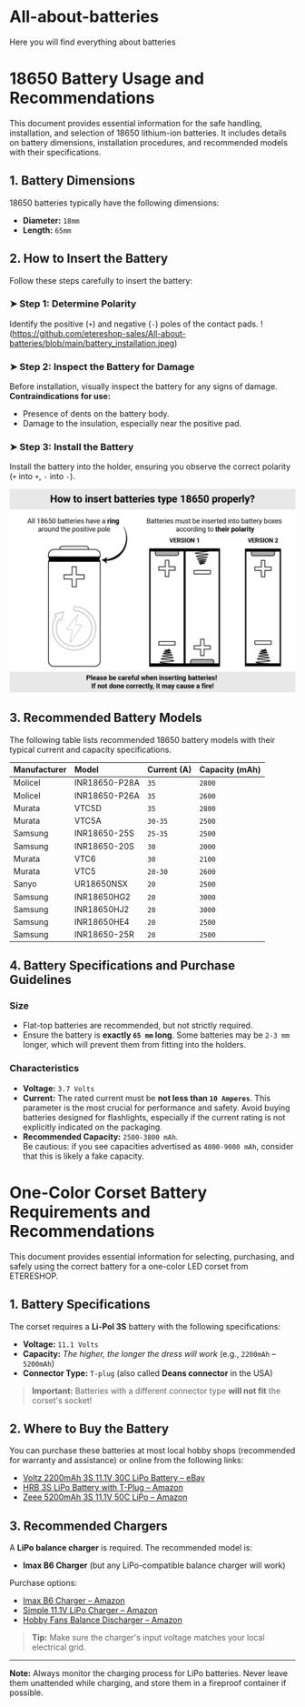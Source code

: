 # All-about-batteries
Here you will find everything about batteries

# 18650 Battery Usage and Recommendations

This document provides essential information for the safe handling, installation, and selection of 18650 lithium-ion batteries. It includes details on battery dimensions, installation procedures, and recommended models with their specifications.

## 1. Battery Dimensions

18650 batteries typically have the following dimensions:
* **Diameter:** `18mm`
* **Length:** `65mm`

## 2. How to Insert the Battery

Follow these steps carefully to insert the battery:

### ➤ Step 1: Determine Polarity
Identify the positive (`+`) and negative (`-`) poles of the contact pads.
!(https://github.com/etereshop-sales/All-about-batteries/blob/main/battery_installation.jpeg)

### ➤ Step 2: Inspect the Battery for Damage
Before installation, visually inspect the battery for any signs of damage.  
**Contraindications for use:**
* Presence of dents on the battery body.
* Damage to the insulation, especially near the positive pad.

### ➤ Step 3: Install the Battery
Install the battery into the holder, ensuring you observe the correct polarity (`+` into `+`, `-` into `-`).


![Battery Installation](battery_installation.jpeg)


## 3. Recommended Battery Models

The following table lists recommended 18650 battery models with their typical current and capacity specifications.

| Manufacturer | Model         | Current (A) | Capacity (mAh) |
| :----------- | :------------ | :---------- | :------------- |
| Molicel      | INR18650-P28A | `35`        | `2800`         |
| Molicel      | INR18650-P26A | `35`        | `2600`         |
| Murata       | VTC5D         | `35`        | `2800`         |
| Murata       | VTC5A         | `30-35`     | `2500`         |
| Samsung      | INR18650-25S  | `25-35`     | `2500`         |
| Samsung      | INR18650-20S  | `30`        | `2000`         |
| Murata       | VTC6          | `30`        | `2100`         |
| Murata       | VTC5          | `20-30`     | `2600`         |
| Sanyo        | UR18650NSX    | `20`        | `2500`         |
| Samsung      | INR18650HG2   | `20`        | `3000`         |
| Samsung      | INR18650HJ2   | `20`        | `3000`         |
| Samsung      | INR18650HE4   | `20`        | `2500`         |
| Samsung      | INR18650-25R  | `20`        | `2500`         |

## 4. Battery Specifications and Purchase Guidelines

### Size
* Flat-top batteries are recommended, but not strictly required.
* Ensure the battery is **exactly `65 mm` long**. Some batteries may be `2-3 mm` longer, which will prevent them from fitting into the holders.

### Characteristics
* **Voltage:** `3.7 Volts`
* **Current:** The rated current must be **not less than `10 Amperes`**. This parameter is the most crucial for performance and safety. Avoid buying batteries designed for flashlights, especially if the current rating is not explicitly indicated on the packaging.
* **Recommended Capacity:** `2500-3800 mAh`.  
  Be cautious: if you see capacities advertised as `4000-9000 mAh`, consider that this is likely a fake capacity.

# One-Color Corset Battery Requirements and Recommendations

This document provides essential information for selecting, purchasing, and safely using the correct battery for a one-color LED corset from ETERESHOP.

## 1. Battery Specifications

The corset requires a **Li-Pol 3S** battery with the following specifications:

* **Voltage:** `11.1 Volts`
* **Capacity:** *The higher, the longer the dress will work* (e.g., `2200mAh` – `5200mAh`)
* **Connector Type:** `T-plug` (also called **Deans connector** in the USA)

> **Important:** Batteries with a different connector type **will not fit** the corset's socket!

## 2. Where to Buy the Battery

You can purchase these batteries at most local hobby shops (recommended for warranty and assistance) or online from the following links:

* [Voltz 2200mAh 3S 11.1V 30C LiPo Battery – eBay](https://www.ebay.com/itm/Voltz-2200mAh-3S-11-1v-30C-LiPo-Battery/142737322581)
* [HRB 3S LiPo Battery with T-Plug – Amazon](https://www.amazon.com/HRB-Connector-Quadcopter-Helicopter-Airplane/dp/B06XKW4X6F)
* [Zeee 5200mAh 3S 11.1V 50C LiPo – Amazon](https://www.amazon.com/Zeee-5200mAh-50C-11-1V-Compatible/dp/B07CWS1HC5)

## 3. Recommended Chargers

A **LiPo balance charger** is required. The recommended model is:

* **Imax B6 Charger** (but any LiPo-compatible balance charger will work)

Purchase options:

* [Imax B6 Charger – Amazon](https://www.amazon.com/Intelligent-Multifunction-Battery-Balance-Charger/dp/B07HNBQKNK)
* [Simple 11.1V LiPo Charger – Amazon](https://www.amazon.com/Charger-Balance-Discharger-Digital-Batteries/dp/B07V5CPYRS)
* [Hobby Fans Balance Discharger – Amazon](https://www.amazon.com/Hobby-Fans-Professional-Balance-Discharger/dp/B09XC91BWJ)

> **Tip:** Make sure the charger's input voltage matches your local electrical grid.


---

**Note:** Always monitor the charging process for LiPo batteries. Never leave them unattended while charging, and store them in a fireproof container if possible.


